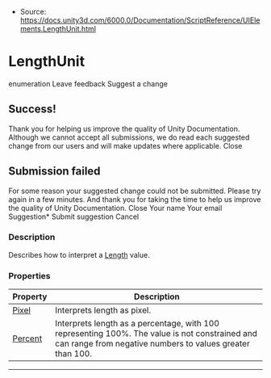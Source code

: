 * Source: https://docs.unity3d.com/6000.0/Documentation/ScriptReference/UIElements.LengthUnit.html

# LengthUnit
enumeration
Leave feedback
Suggest a change
## Success!
Thank you for helping us improve the quality of Unity Documentation. Although we cannot accept all submissions, we do read each suggested change from our users and will make updates where applicable.
Close
## Submission failed
For some reason your suggested change could not be submitted. Please <a>try again</a> in a few minutes. And thank you for taking the time to help us improve the quality of Unity Documentation.
Close
Your name Your email Suggestion* Submit suggestion
Cancel
### Description
Describes how to interpret a [Length](https://docs.unity3d.com/6000.0/Documentation/ScriptReference/UIElements.Length.html) value. 
### Properties
Property | Description  
---|---  
[Pixel](https://docs.unity3d.com/6000.0/Documentation/ScriptReference/UIElements.LengthUnit.Pixel.html) |  Interprets length as pixel.   
[Percent](https://docs.unity3d.com/6000.0/Documentation/ScriptReference/UIElements.LengthUnit.Percent.html) |  Interprets length as a percentage, with 100 representing 100%. The value is not constrained and can range from negative numbers to values greater than 100.   
* * *
